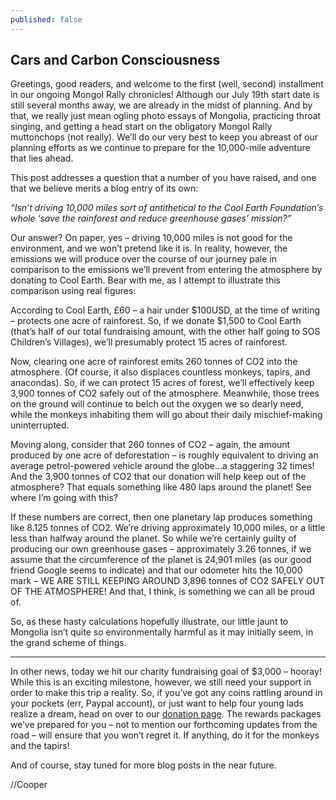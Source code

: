 ```yaml
---
published: false
---
```


## Cars and Carbon Consciousness

Greetings, good readers, and welcome to the first (well, second) installment in our ongoing Mongol Rally chronicles! Although our July 19th start date is still several months away, we are already in the midst of planning. And by that, we really just mean ogling photo essays of Mongolia, practicing throat singing, and getting a head start on the obligatory Mongol Rally muttonchops (not really). We’ll do our very best to keep you abreast of our planning efforts as we continue to prepare for the 10,000-mile adventure that lies ahead.

This post addresses a question that a number of you have raised, and one that we believe merits a blog entry of its own:

_“Isn’t driving 10,000 miles sort of antithetical to the Cool Earth Foundation’s whole ‘save the rainforest and reduce greenhouse gases’ mission?”_

Our answer? On paper, yes – driving 10,000 miles is not good for the environment, and we won’t pretend like it is. In reality, however, the emissions we will produce over the course of our journey pale in comparison to the emissions we’ll prevent from entering the atmosphere by donating to Cool Earth. Bear with me, as I attempt to illustrate this comparison using real figures:

According to Cool Earth, £60 – a hair under $100USD, at the time of writing – protects one acre of rainforest. So, if we donate $1,500 to Cool Earth (that’s half of our total fundraising amount, with the other half going to SOS Children’s Villages), we’ll presumably protect 15 acres of rainforest.

Now, clearing one acre of rainforest emits 260 tonnes of CO2 into the atmosphere. (Of course, it also displaces countless monkeys, tapirs, and anacondas). So, if we can protect 15 acres of forest, we’ll effectively keep 3,900 tonnes of CO2 safely out of the atmosphere. Meanwhile, those trees on the ground will continue to belch out the oxygen we so dearly need, while the monkeys inhabiting them will go about their daily mischief-making uninterrupted.

Moving along, consider that 260 tonnes of CO2 – again, the amount produced by one acre of deforestation – is roughly equivalent to driving an average petrol-powered vehicle around the globe…a staggering 32 times! And the 3,900 tonnes of CO2 that our donation will help keep out of the atmosphere? That equals something like 480 laps around the planet! See where I’m going with this?

If these numbers are correct, then one planetary lap produces something like 8.125 tonnes of CO2. We’re driving approximately 10,000 miles, or a little less than halfway around the planet. So while we’re certainly guilty of producing our own greenhouse gases – approximately 3.26 tonnes, if we assume that the circumference of the planet is 24,901 miles (as our good friend Google seems to indicate) and that our odometer hits the 10,000 mark – WE ARE STILL KEEPING AROUND 3,896 tonnes of CO2 SAFELY OUT OF THE ATMOSPHERE! And that, I think, is something we can all be proud of.

So, as these hasty calculations hopefully illustrate, our little jaunt to Mongolia isn’t quite so environmentally harmful as it may initially seem, in the grand scheme of things.

*          *          *

In other news, today we hit our charity fundraising goal of $3,000 – hooray! While this is an exciting milestone, however, we still need your support in order to make this trip a reality. So, if you’ve got any coins rattling around in your pockets (err, Paypal account), or just want to help four young lads realize a dream, head on over to our [donation page](http://www.crossingtherubikhan.com/#donate). The rewards packages we’ve prepared for you – not to mention our forthcoming updates from the road – will ensure that you won’t regret it. If anything, do it for the monkeys and the tapirs!

And of course, stay tuned for more blog posts in the near future.

//Cooper

